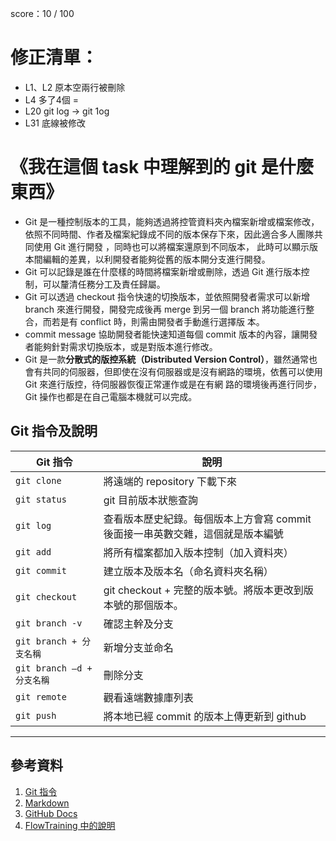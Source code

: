 score：10 / 100

修正清單：
========

- L1、L2 原本空兩行被刪除
- L4  多了4個 =
- L20 git log -> git 1og
- L31 底線被修改


《我在這個 task 中理解到的 git 是什麼東西》
=======================================

- Git 是一種控制版本的工具，能夠透過將控管資料夾內檔案新增或檔案修改，依照不同時間、作者及檔案紀錄成不同的版本保存下來，因此適合多人團隊共同使用 Git 進行開發 ，同時也可以將檔案還原到不同版本，	此時可以顯示版本間編輯的差異，以利開發者能夠從舊的版本開分支進行開發。
- Git 可以記錄是誰在什麼樣的時間將檔案新增或刪除，透過 Git 進行版本控制，可以釐清任務分工及責任歸屬。
- Git 可以透過 checkout 指令快速的切換版本，並依照開發者需求可以新增 branch 來進行開發，開發完成後再 merge 到另一個 branch 將功能進行整合，而若是有 conflict 時，則需由開發者手動進行選擇版	本。
- commit message 協助開發者能快速知道每個 commit 版本的內容，讓開發者能夠針對需求切換版本，或是對版本進行修改。
- Git 是一款**分散式的版控系統（Distributed Version Control）**，雖然通常也會有共同的伺服器，但即使在沒有伺服器或是沒有網路的環境，依舊可以使用 Git 來進行版控，待伺服器恢復正常運作或是在有網	路的環境後再進行同步，Git 操作也都是在自己電腦本機就可以完成。


Git 指令及說明
--------------

| Git 指令 | 說明 |
| -------- | ---- |
| `git clone` | 將遠端的 repository 下載下來 |
| `git status` | git 目前版本狀態查詢 |
| `git log` | 查看版本歷史紀錄。每個版本上方會寫 commit 後面接一串英數交雜，這個就是版本編號 |
| `git add` | 將所有檔案都加入版本控制（加入資料夾） |
| `git commit` | 建立版本及版本名（命名資料夾名稱） |
| `git checkout` | git checkout + 完整的版本號。將版本更改到版本號的那個版本。 |
| `git branch -v` | 確認主幹及分支 |
| `git branch + 分支名稱` | 新增分支並命名 |
| `git branch –d + 分支名稱` | 刪除分支 |
| `git remote`|  觀看遠端數據庫列表 |
| `git push` | 將本地已經 commit 的版本上傳更新到 github |


 ______________________________________________________________________


## 參考資料 ##

1. [Git 指令](https://hackmd.io/@Yu040419/SyHrpos6V )
2. [Markdown](https://markdown.tw/#hr)
3. [GitHub Docs](
	https://docs.github.com/en/github/writing-on-github/getting-started-with-writing-and-formatting-on-github/basic-writing-and-formatting-syntax)
4. [FlowTraining 中的說明](https://github.com/DontCareAbout/FlowTraining/blob/master/Task_1.md)
